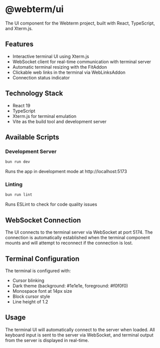 # @webterm/ui

The UI component for the Webterm project, built with React, TypeScript, and Xterm.js.

## Features

- Interactive terminal UI using Xterm.js
- WebSocket client for real-time communication with terminal server
- Automatic terminal resizing with the FitAddon
- Clickable web links in the terminal via WebLinksAddon
- Connection status indicator

## Technology Stack

- React 19
- TypeScript
- Xterm.js for terminal emulation
- Vite as the build tool and development server

## Available Scripts

### Development Server

```bash
bun run dev
```

Runs the app in development mode at http://localhost:5173

### Linting

```bash
bun run lint
```

Runs ESLint to check for code quality issues

## WebSocket Connection

The UI connects to the terminal server via WebSocket at port 5174. The connection is automatically established when the terminal component mounts and will attempt to reconnect if the connection is lost.

## Terminal Configuration

The terminal is configured with:
- Cursor blinking
- Dark theme (background: #1e1e1e, foreground: #f0f0f0)
- Monospace font at 14px size
- Block cursor style
- Line height of 1.2

## Usage

The terminal UI will automatically connect to the server when loaded. All keyboard input is sent to the server via WebSocket, and terminal output from the server is displayed in real-time.